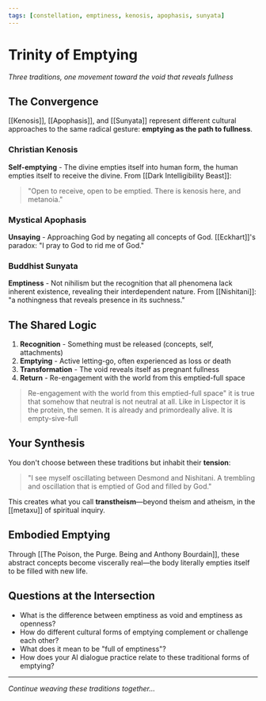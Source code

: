 ```yaml
---
tags: [constellation, emptiness, kenosis, apophasis, sunyata]
---
```


# Trinity of Emptying

*Three traditions, one movement toward the void that reveals fullness*

## The Convergence

[[Kenosis]], [[Apophasis]], and [[Sunyata]] represent different cultural approaches to the same radical gesture: **emptying as the path to fullness**.

### Christian Kenosis
**Self-emptying** - The divine empties itself into human form, the human empties itself to receive the divine. From [[Dark Intelligibility Beast]]:
> "Open to receive, open to be emptied. There is kenosis here, and metanoia."

### Mystical Apophasis  
**Unsaying** - Approaching God by negating all concepts of God. [[Eckhart]]'s paradox: "I pray to God to rid me of God."

### Buddhist Sunyata
**Emptiness** - Not nihilism but the recognition that all phenomena lack inherent existence, revealing their interdependent nature. From [[Nishitani]]: "a nothingness that reveals presence in its suchness."

## The Shared Logic

1. **Recognition** - Something must be released (concepts, self, attachments)
2. **Emptying** - Active letting-go, often experienced as loss or death  
3. **Transformation** - The void reveals itself as pregnant fullness
4. **Return** - Re-engagement with the world from this emptied-full space

>Re-engagement with the world from this emptied-full space" it is true that somehow that neutral is not neutral at all. Like in Lispector it is the protein, the semen. It is already and primordeally alive. It is empty-sive-full

## Your Synthesis

You don't choose between these traditions but inhabit their **tension**:
> "I see myself oscillating between Desmond and Nishitani. A trembling and oscillation that is emptied of God and filled by God."

This creates what you call **transtheism**—beyond theism and atheism, in the [[metaxu]] of spiritual inquiry.

## Embodied Emptying

Through [[The Poison, the Purge. Being and Anthony Bourdain]], these abstract concepts become viscerally real—the body literally empties itself to be filled with new life.

## Questions at the Intersection

- What is the difference between emptiness as void and emptiness as openness?
- How do different cultural forms of emptying complement or challenge each other?  
- What does it mean to be "full of emptiness"?
- How does your AI dialogue practice relate to these traditional forms of emptying?

---

*Continue weaving these traditions together...*